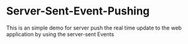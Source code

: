 Server-Sent-Event-Pushing
=========================

This is an simple demo for server push the real time update to the web application by using the server-sent Events
